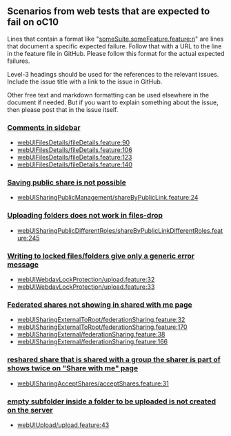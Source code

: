 ## Scenarios from web tests that are expected to fail on oC10

Lines that contain a format like "[someSuite.someFeature.feature:n](https://github.com/owncloud/web/path/to/feature)"
are lines that document a specific expected failure. Follow that with a URL to the line in the feature file in GitHub.
Please follow this format for the actual expected failures.

Level-3 headings should be used for the references to the relevant issues. Include the issue title with a link to the issue in GitHub.

Other free text and markdown formatting can be used elsewhere in the document if needed. But if you want to explain something about the issue, then please post that in the issue itself.

### [Comments in sidebar](https://github.com/owncloud/web/issues/1158)
-   [webUIFilesDetails/fileDetails.feature:90](https://github.com/owncloud/web/blob/master/tests/acceptance/features/webUIFilesDetails/fileDetails.feature#L90)
-   [webUIFilesDetails/fileDetails.feature:106](https://github.com/owncloud/web/blob/master/tests/acceptance/features/webUIFilesDetails/fileDetails.feature#L106)
-   [webUIFilesDetails/fileDetails.feature:123](https://github.com/owncloud/web/blob/master/tests/acceptance/features/webUIFilesDetails/fileDetails.feature#L123)
-   [webUIFilesDetails/fileDetails.feature:140](https://github.com/owncloud/web/blob/master/tests/acceptance/features/webUIFilesDetails/fileDetails.feature#L140)

### [Saving public share is not possible](https://github.com/owncloud/web/issues/5321)
-   [webUISharingPublicManagement/shareByPublicLink.feature:24](https://github.com/owncloud/web/blob/master/tests/acceptance/features/webUISharingPublicManagement/shareByPublicLink.feature#L24)

### [Uploading folders does not work in files-drop](https://github.com/owncloud/web/issues/2443)
-   [webUISharingPublicDifferentRoles/shareByPublicLinkDifferentRoles.feature:245](https://github.com/owncloud/web/blob/master/tests/acceptance/features/webUISharingPublicDifferentRoles/shareByPublicLinkDifferentRoles.feature#L245)

### [Writing to locked files/folders give only a generic error message](https://github.com/owncloud/web/issues/5741)
-   [webUIWebdavLockProtection/upload.feature:32](https://github.com/owncloud/web/blob/master/tests/acceptance/features/webUIWebdavLockProtection/upload.feature#L32)
-   [webUIWebdavLockProtection/upload.feature:33](https://github.com/owncloud/web/blob/master/tests/acceptance/features/webUIWebdavLockProtection/upload.feature#L33)

### [Federated shares not showing in shared with me page](https://github.com/owncloud/web/issues/2510)
-   [webUISharingExternalToRoot/federationSharing.feature:32](https://github.com/owncloud/web/blob/master/tests/acceptance/features/webUISharingExternalToRoot/federationSharing.feature#L32)
-   [webUISharingExternalToRoot/federationSharing.feature:170](https://github.com/owncloud/web/blob/master/tests/acceptance/features/webUISharingExternalToRoot/federationSharing.feature#L170)
-   [webUISharingExternal/federationSharing.feature:38](https://github.com/owncloud/web/blob/master/tests/acceptance/features/webUISharingExternal/federationSharing.feature#L38)
-   [webUISharingExternal/federationSharing.feature:166](https://github.com/owncloud/web/blob/master/tests/acceptance/features/webUISharingExternal/federationSharing.feature#L166)

### [reshared share that is shared with a group the sharer is part of shows twice on "Share with me" page](https://github.com/owncloud/web/issues/2512)
-   [webUISharingAcceptShares/acceptShares.feature:31](https://github.com/owncloud/web/blob/master/tests/acceptance/features/webUISharingAcceptShares/acceptShares.feature#L31)

### [empty subfolder inside a folder to be uploaded is not created on the server](https://github.com/owncloud/web/issues/6348)
- [webUIUpload/upload.feature:43](https://github.com/owncloud/web/blob/master/tests/acceptance/features/webUIUpload/upload.feature#L43)
